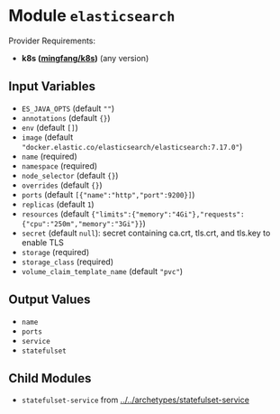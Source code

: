 
# Module `elasticsearch`

Provider Requirements:
* **k8s ([mingfang/k8s](https://registry.terraform.io/providers/mingfang/k8s/latest))** (any version)

## Input Variables
* `ES_JAVA_OPTS` (default `""`)
* `annotations` (default `{}`)
* `env` (default `[]`)
* `image` (default `"docker.elastic.co/elasticsearch/elasticsearch:7.17.0"`)
* `name` (required)
* `namespace` (required)
* `node_selector` (default `{}`)
* `overrides` (default `{}`)
* `ports` (default `[{"name":"http","port":9200}]`)
* `replicas` (default `1`)
* `resources` (default `{"limits":{"memory":"4Gi"},"requests":{"cpu":"250m","memory":"3Gi"}}`)
* `secret` (default `null`): secret containing ca.crt, tls.crt, and tls.key to enable TLS
* `storage` (required)
* `storage_class` (required)
* `volume_claim_template_name` (default `"pvc"`)

## Output Values
* `name`
* `ports`
* `service`
* `statefulset`

## Child Modules
* `statefulset-service` from [../../archetypes/statefulset-service](../../archetypes/statefulset-service)


